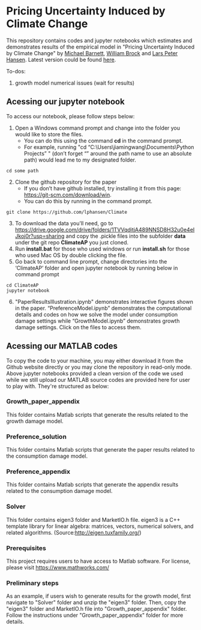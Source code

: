 
# Pricing Uncertainty Induced by Climate Change
This repository contains codes and jupyter notebooks which estimates and demonstrates results of the empirical model in "Pricing Uncertainty Induced by Climate Change" by [Michael Barnett][id3], [William Brock][id2] and [Lars Peter Hansen][id1]. Latest version could be found [here][id4].

[id1]: https://larspeterhansen.org/
[id2]: https://www.ssc.wisc.edu/~wbrock/
[id3]: https://sites.google.com/site/michaelduglasbarnett/home
[id4]: https://larspeterhansen.org/research/papers/

To-dos:
1. growth model numerical issues (wait for results)

## Acessing our jupyter notebook
To access our notebook, please follow steps below:
1.	Open a Windows command prompt and change into the folder you would like to store the files. 
    - You can do this using the command __cd__ in the command prompt.    
    - For example, running "cd “C:\Users\jiamingwang\Documents\Python Projects” " (don’t forget “” around the path name to use an absolute path) would lead me to my designated folder.
```
cd some path
```
2.	Clone the github repository for the paper 
    - If you don’t have github installed, try installing it from this page: https://git-scm.com/download/win.
    - You can do this by running in the command prompt. 
```
git clone https://github.com/lphansen/Climate
```
3.	To download the data you'll need, go to https://drive.google.com/drive/folders/1TVVqditjA489NNSD8H32u0e4eIJkoj0r?usp=sharing and copy the .pickle files into the subfolder __data__ under the git repo __ClimateAP__ you just cloned.
4.	Run __install.bat__ for those who used windows or run __install.sh__ for those who used Mac OS by double clicking the file.
5.	Go back to command line prompt, change directories into the ‘ClimateAP’ folder and open jupyter notebook by running below in command prompt
```
cd ClimateAP
jupyter notebook
```
6.	"PaperResultsIllustration.ipynb" demonstrates interactive figures shown in the paper. “PreferenceModel.ipynb” demonstrates the computational details and codes on how we solve the model under consumption damage settings while “GrowthModel.ipynb” demonstrates growth damage settings. Click on the files to access them.

## Acessing our MATLAB codes
To copy the code to your machine, you may either download it from the Github website directly or you may clone the repository in read-only mode.
Above jupyter notebooks provided a clean version of the code we used while we still upload our MATLAB source codes are provided here for user to play with. They're structured as below:

### Growth_paper_appendix
This folder contains Matlab scripts that generate the results related to the growth damage model.

### Preference_solution
This folder contains Matlab scripts that generate the paper results related to the consumption damage model.

### Preference_appendix
This folder contains Matlab scripts that generate the appendix results related to the consumption damage model.

### Solver
This folder contains eigen3 folder and MarketIO.h file.
eigen3 is a C++ template library for linear algebra: matrices, vectors, numerical solvers, and related algorithms. (Source:http://eigen.tuxfamily.org/)

### Prerequisites
This project requires users to have access to Matlab software. For license, please visit https://www.mathworks.com/

### Preliminary steps
As an example, if users wish to generate results for the growth model, first navigate to "Solver" folder and unzip the "eigen3" folder. Then, copy the "eigen3" folder and MarketIO.h file into "Growth_paper_appendix" folder. Follow the instructions under "Growth_paper_appendix" folder for more details.

